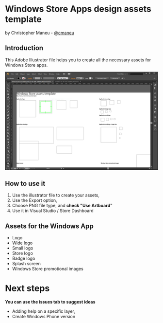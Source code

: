 # Windows Store Apps design assets template

by Christopher Maneu - [@cmaneu](http://twitter.com/cmaneu)

## Introduction

This Adobe Illustrator file helps you to create all the necessary assets for Windows Store apps.

![](http://github.com/cmaneu/windowsstoreassets/raw/master/img/illustratorpreview.png) 

## How to use it

1. Use the illustrator file to create your assets,
2. Use the Export option, 
3. Choose PNG file type, and **check "Use Artboard"**
4. Use it in Visual Studio / Store Dashboard



## Assets for the Windows App
- Logo
- Wide logo
- Small logo
- Store logo
- Badge logo
- Splash screen 
- Windows Store promotional images

# Next steps

**You can use the issues tab to suggest ideas**

- Adding help on a specific layer, 
- Create Windows Phone version